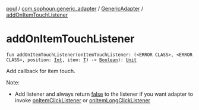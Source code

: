 [poul](../../index.md) / [com.sophoun.generic_adapter](../index.md) / [GenericAdapter](index.md) / [addOnItemTouchListener](./add-on-item-touch-listener.md)

# addOnItemTouchListener

`fun addOnItemTouchListener(onItemTouchListener: (<ERROR CLASS>, <ERROR CLASS>, position: `[`Int`](https://kotlinlang.org/api/latest/jvm/stdlib/kotlin/-int/index.html)`, item: `[`T`](index.md#T)`) -> `[`Boolean`](https://kotlinlang.org/api/latest/jvm/stdlib/kotlin/-boolean/index.html)`): `[`Unit`](https://kotlinlang.org/api/latest/jvm/stdlib/kotlin/-unit/index.html)

Add callback for item touch.

Note:

* Add listener and always return [false](#)
to the listener if you want adapter to invoke
[onItemClickListener](#) or [onItemLongClickListener](#)
